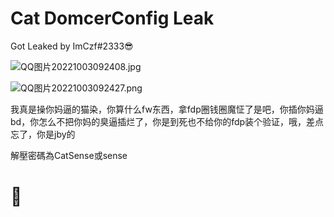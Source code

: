 # Cat DomcerConfig Leak

Got Leaked by ImCzf#2333😎

![QQ图片20221003092408.jpg](https://img1.imgtp.com/2022/10/03/8nbBPPZq.jpg)

![QQ图片20221003092427.png](https://img1.imgtp.com/2022/10/03/z6tgJLwr.png)

我真是操你妈逼的猫染，你算什么fw东西，拿fdp圈钱圈魔怔了是吧，你插你妈逼bd，你怎么不把你妈的臭逼插烂了，你是到死也不给你的fdp装个验证，哦，差点忘了，你是jby的

解壓密碼為CatSense或sense

# 🤣
